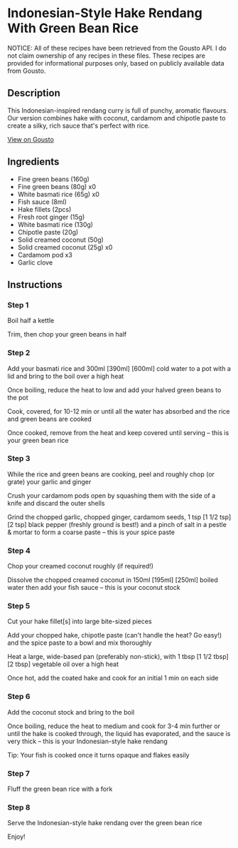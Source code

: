 # Indonesian-Style Hake Rendang With Green Bean Rice

NOTICE: All of these recipes have been retrieved from the Gousto API. I do not claim ownership of any recipes in these files. These recipes are provided for informational purposes only, based on publicly available data from Gousto.

## Description

This Indonesian-inspired rendang curry is full of punchy, aromatic flavours. Our version combines hake with coconut, cardamom and chipotle paste to create a silky, rich sauce that's perfect with rice. 

[View on Gousto](https://www.gousto.co.uk/recipes/cookbook/indonesian-style-hake-rendang-with-green-bean-rice)

## Ingredients

- Fine green beans (160g)
- Fine green beans (80g) x0
- White basmati rice (65g) x0
- Fish sauce (8ml)
- Hake fillets (2pcs)
- Fresh root ginger (15g)
- White basmati rice (130g)
- Chipotle paste (20g)
- Solid creamed coconut (50g)
- Solid creamed coconut (25g) x0
- Cardamom pod x3
- Garlic clove

## Instructions


### Step 1

Boil half a kettle

Trim, then chop your green beans in half


### Step 2

Add your basmati rice and 300ml <span class="text-purple">[390ml]</span> <span class="text-danger">[600ml]</span> cold water to a pot with a lid and bring to the boil over a high heat

Once boiling, reduce the heat to low and add your halved green beans to the pot

Cook, covered, for 10-12 min or until all the water has absorbed and the rice and green beans are cooked

Once cooked, remove from the heat and keep covered until serving – this is your green bean rice


### Step 3

While the rice and green beans are cooking, peel and roughly chop (or grate) your garlic and ginger

Crush your cardamom pods open by squashing them with the side of a knife and discard the outer shells

Grind the chopped garlic, chopped ginger, cardamom seeds, 1 tsp <span class="text-purple">[1 1/2 tsp]</span> <span class="text-danger">[2 tsp]</span> black pepper (freshly ground is best!) and a pinch of salt in a pestle & mortar to form a coarse paste – this is your spice paste


### Step 4

Chop your creamed coconut roughly (if required!)

Dissolve the chopped creamed coconut in 150ml <span class="text-purple">[195ml]</span> <span class="text-danger">[250ml]</span> boiled water then add your fish sauce – this is your coconut stock


### Step 5

Cut your hake fillet[s] into large bite-sized pieces

Add your chopped hake, chipotle paste (can't handle the heat? Go easy!) and the spice paste to a bowl and mix thoroughly

Heat a large, wide-based pan (preferably non-stick), with 1 tbsp <span class="text-purple">[1 1/2 tbsp]</span><span class="text-danger"> [2 tbsp] </span>vegetable oil over a high heat

Once hot, add the coated hake and cook for an initial 1 min on each side


### Step 6

Add the coconut stock and bring to the boil

Once boiling, reduce the heat to medium and cook for 3-4 min further or until the hake is cooked through, the liquid has evaporated, and the sauce is very thick – this is your Indonesian-style hake rendang

Tip: Your fish is cooked once it turns opaque and flakes easily


### Step 7

Fluff the green bean rice with a fork

### Step 8

Serve the Indonesian-style hake rendang over the green bean rice

Enjoy!

